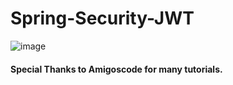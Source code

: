 # Spring-Security-JWT

![image](https://github.com/RafalGontarski/Spring-Security-JWT/assets/106514250/aa22e3f7-e677-4fa3-96c0-29e840965b9f)


#### Special Thanks to Amigoscode for many tutorials.
